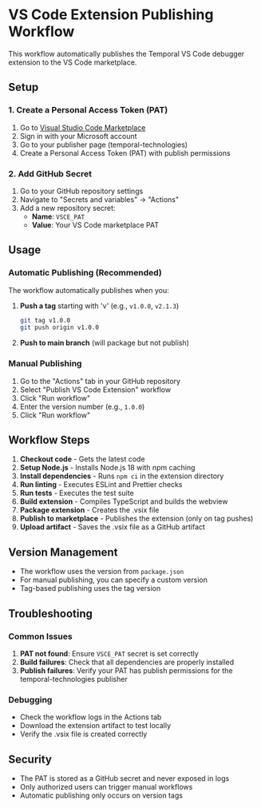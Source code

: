 # VS Code Extension Publishing Workflow

This workflow automatically publishes the Temporal VS Code debugger extension to the VS Code marketplace.

## Setup

### 1. Create a Personal Access Token (PAT)

1. Go to [Visual Studio Code Marketplace](https://marketplace.visualstudio.com/)
2. Sign in with your Microsoft account
3. Go to your publisher page (temporal-technologies)
4. Create a Personal Access Token (PAT) with publish permissions

### 2. Add GitHub Secret

1. Go to your GitHub repository settings
2. Navigate to "Secrets and variables" → "Actions"
3. Add a new repository secret:
   - **Name**: `VSCE_PAT`
   - **Value**: Your VS Code marketplace PAT

## Usage

### Automatic Publishing (Recommended)

The workflow automatically publishes when you:

1. **Push a tag** starting with 'v' (e.g., `v1.0.0`, `v2.1.3`)
   ```bash
   git tag v1.0.0
   git push origin v1.0.0
   ```

2. **Push to main branch** (will package but not publish)

### Manual Publishing

1. Go to the "Actions" tab in your GitHub repository
2. Select "Publish VS Code Extension" workflow
3. Click "Run workflow"
4. Enter the version number (e.g., `1.0.0`)
5. Click "Run workflow"

## Workflow Steps

1. **Checkout code** - Gets the latest code
2. **Setup Node.js** - Installs Node.js 18 with npm caching
3. **Install dependencies** - Runs `npm ci` in the extension directory
4. **Run linting** - Executes ESLint and Prettier checks
5. **Run tests** - Executes the test suite
6. **Build extension** - Compiles TypeScript and builds the webview
7. **Package extension** - Creates the .vsix file
8. **Publish to marketplace** - Publishes the extension (only on tag pushes)
9. **Upload artifact** - Saves the .vsix file as a GitHub artifact

## Version Management

- The workflow uses the version from `package.json`
- For manual publishing, you can specify a custom version
- Tag-based publishing uses the tag version

## Troubleshooting

### Common Issues

1. **PAT not found**: Ensure `VSCE_PAT` secret is set correctly
2. **Build failures**: Check that all dependencies are properly installed
3. **Publish failures**: Verify your PAT has publish permissions for the temporal-technologies publisher

### Debugging

- Check the workflow logs in the Actions tab
- Download the extension artifact to test locally
- Verify the .vsix file is created correctly

## Security

- The PAT is stored as a GitHub secret and never exposed in logs
- Only authorized users can trigger manual workflows
- Automatic publishing only occurs on version tags 